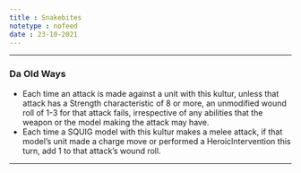 ```yaml
---
title : Snakebites
notetype : nofeed
date : 23-10-2021
---
```


---
### Da Old Ways
-   Each time an attack is made against a unit with this kultur, unless that attack has a Strength characteristic of 8 or more, an unmodified wound roll of 1-3 for that attack fails, irrespective of any abilities that the weapon or the model making the attack may have.
-   Each time a SQUIG model with this kultur makes a melee attack, if that model’s unit made a charge move or performed a HeroicIntervention this turn, add 1 to that attack’s wound roll.

---